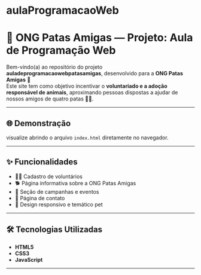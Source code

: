 # aulaProgramacaoWeb

# 🐾 ONG Patas Amigas — Projeto: Aula de Programação Web

Bem-vindo(a) ao repositório do projeto **auladeprogramacaowebpatasamigas**, desenvolvido para a **ONG Patas Amigas** 💛  
Este site tem como objetivo incentivar o **voluntariado e a adoção responsável de animais**, aproximando pessoas dispostas a ajudar de nossos amigos de quatro patas 🐶🐱.

---

## 🌐 Demonstração


visualize abrindo o arquivo `index.html` diretamente no navegador.

---

## ✨ Funcionalidades

- 🧍‍♀️ Cadastro de voluntários  
- 🐕 Página informativa sobre a ONG Patas Amigas  
- 📅 Seção de campanhas e eventos  
- 💬 Página de contato  
- 💛 Design responsivo e temático pet  

---

## 🛠️ Tecnologias Utilizadas

- **HTML5**  
- **CSS3**  
- **JavaScript**  

---